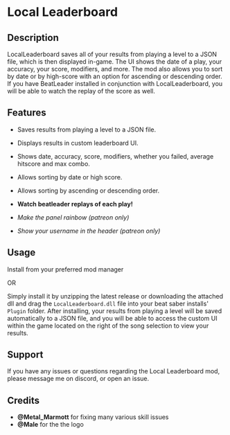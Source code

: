 # Local Leaderboard

## Description

LocalLeaderboard saves all of your results from playing a level to a JSON file, which is then displayed in-game. The UI shows the date of a play, your accuracy, your score, modifiers, and more. The mod also allows you to sort by date or by high-score with an option for ascending or descending order. If you have BeatLeader installed in conjunction with LocalLeaderboard, you will be able to watch the replay of the score as well.

## Features

- Saves results from playing a level to a JSON file.
- Displays results in custom leaderboard UI.
- Shows date, accuracy, score, modifiers, whether you failed, average hitscore and max combo.
- Allows sorting by date or high score.
- Allows sorting by ascending or descending order.
- **Watch beatleader replays of each play!**

- *Make the panel rainbow (patreon only)*
- *Show your username in the header (patreon only)*

## Usage

Install from your preferred mod manager

OR 

Simply install it by unzipping the latest release or downloading the attached dll and drag the `LocalLeaderboard.dll` file into your beat saber installs' `Plugin` folder. After installing, your results from playing a level will be saved automatically to a JSON file, and you will be able to access the custom UI within the game located on the right of the song selection to view your results.

## Support

If you have any issues or questions regarding the Local Leaderboard mod, please message me on discord, or open an issue.

## Credits
- **@Metal_Marmott** for fixing many various skill issues
- **@Male** for the the logo

